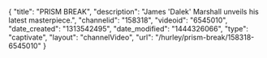 {
    "title": "PRISM BREAK",
    "description": "James 'Dalek' Marshall unveils his latest masterpiece.",
    "channelid": "158318",
    "videoid": "6545010",
    "date_created": "1313542495",
    "date_modified": "1444326066",
    "type": "captivate",
    "layout": "channelVideo",
    "url": "\/hurley\/prism-break\/158318-6545010"
}